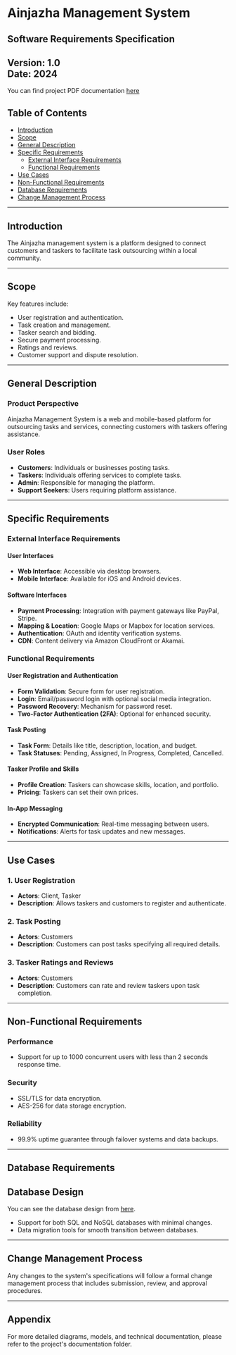 # Ainjazha Management System

## Software Requirements Specification

**Version**: 1.0  
**Date**: 2024  
---
You can find project PDF documentation [here](../ainjezha%20managment%20system.pdf)

## Table of Contents

- [Introduction](#introduction)
- [Scope](#scope)
- [General Description](#general-description)
- [Specific Requirements](#specific-requirements)
  - [External Interface Requirements](#external-interface-requirements)
  - [Functional Requirements](#functional-requirements)
- [Use Cases](#use-cases)
- [Non-Functional Requirements](#non-functional-requirements)
- [Database Requirements](#database-requirements)
- [Change Management Process](#change-management-process)

---

## Introduction

The Ainjazha management system is a platform designed to connect customers and taskers to facilitate task outsourcing within a local community.

---

## Scope

Key features include:
- User registration and authentication.
- Task creation and management.
- Tasker search and bidding.
- Secure payment processing.
- Ratings and reviews.
- Customer support and dispute resolution.

---

## General Description

### Product Perspective

Ainjazha Management System is a web and mobile-based platform for outsourcing tasks and services, connecting customers with taskers offering assistance.

### User Roles

- **Customers**: Individuals or businesses posting tasks.
- **Taskers**: Individuals offering services to complete tasks.
- **Admin**: Responsible for managing the platform.
- **Support Seekers**: Users requiring platform assistance.

---

## Specific Requirements

### External Interface Requirements

#### User Interfaces

- **Web Interface**: Accessible via desktop browsers.
- **Mobile Interface**: Available for iOS and Android devices.

#### Software Interfaces

- **Payment Processing**: Integration with payment gateways like PayPal, Stripe.
- **Mapping & Location**: Google Maps or Mapbox for location services.
- **Authentication**: OAuth and identity verification systems.
- **CDN**: Content delivery via Amazon CloudFront or Akamai.

### Functional Requirements

#### User Registration and Authentication

- **Form Validation**: Secure form for user registration.
- **Login**: Email/password login with optional social media integration.
- **Password Recovery**: Mechanism for password reset.
- **Two-Factor Authentication (2FA)**: Optional for enhanced security.

#### Task Posting

- **Task Form**: Details like title, description, location, and budget.
- **Task Statuses**: Pending, Assigned, In Progress, Completed, Cancelled.
  
#### Tasker Profile and Skills

- **Profile Creation**: Taskers can showcase skills, location, and portfolio.
- **Pricing**: Taskers can set their own prices.

#### In-App Messaging

- **Encrypted Communication**: Real-time messaging between users.
- **Notifications**: Alerts for task updates and new messages.

---

## Use Cases

### 1. User Registration
- **Actors**: Client, Tasker
- **Description**: Allows taskers and customers to register and authenticate.

### 2. Task Posting
- **Actors**: Customers
- **Description**: Customers can post tasks specifying all required details.

### 3. Tasker Ratings and Reviews
- **Actors**: Customers
- **Description**: Customers can rate and review taskers upon task completion.

---

## Non-Functional Requirements

### Performance
- Support for up to 1000 concurrent users with less than 2 seconds response time.

### Security
- SSL/TLS for data encryption.
- AES-256 for data storage encryption.

### Reliability
- 99.9% uptime guarantee through failover systems and data backups.

---

## Database Requirements 
## Database Design

You can see the database design from [here](../anejzha_erd_diagram.png).

- Support for both SQL and NoSQL databases with minimal changes.
- Data migration tools for smooth transition between databases.

---

## Change Management Process

Any changes to the system's specifications will follow a formal change management process that includes submission, review, and approval procedures.

---

## Appendix

For more detailed diagrams, models, and technical documentation, please refer to the project's documentation folder.
